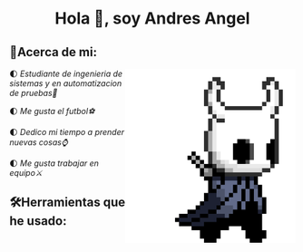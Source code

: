 <h1 align="center">Hola 👋, soy Andres Angel</h1>

## **🍺Acerca de mi:**

<img  align="right" alt="Coding" src="https://raw.githubusercontent.com/TanZng/TanZng/master/assets/hollor_knight3.gif" width="300"/>

🌓 *Estudiante de ingenieria de sistemas y en automatizacion de pruebas📖*

🌓 *Me gusta el futbol⚽*

🌓 *Dedico mi tiempo a prender nuevas cosas⌚*

🌓 *Me gusta trabajar en equipo⚔️*

## **🛠️Herramientas que he usado:**






